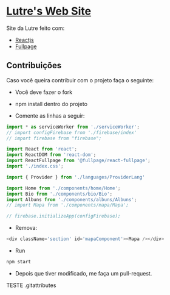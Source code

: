 # [Lutre's Web Site](https://lutre.com.br/)

Site da Lutre feito com:
* [Reactjs](https://reactjs.org/)
* [Fullpage](https://alvarotrigo.com/fullPage/)

## Contribuições

Caso você queira contribuir com o projeto faça o seguinte:
* Você deve fazer o fork

* npm install dentro do projeto

* Comente as linhas a seguir:
```javascript
import * as serviceWorker from './serviceWorker';
// import configFirebase from './firebase/index'
// import firebase from "firebase";

import React from 'react';
import ReactDOM from 'react-dom';
import ReactFullpage from '@fullpage/react-fullpage';
import './index.css';

import { Provider } from './languages/ProviderLang'

import Home from './components/home/Home';
import Bio from './components/bio/Bio';
import Albuns from './components/albuns/Albuns';
// import Mapa from './components/mapa/Mapa';

// firebase.initializeApp(configFirebase);
```

* Remova: 
```javascript
<div className='section' id='mapaComponent'><Mapa /></div>
```

* Run
```bash
npm start
```
* Depois que tiver modificado, me faça um pull-request.

TESTE .gitattributes

